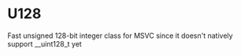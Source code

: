 # U128
Fast unsigned 128-bit integer class for MSVC since it doesn't natively support __uint128_t yet
